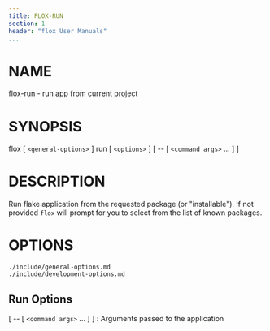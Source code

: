 ```yaml
---
title: FLOX-RUN
section: 1
header: "flox User Manuals"
...
```



# NAME

flox-run - run app from current project

# SYNOPSIS

flox [ `<general-options>` ] run [ `<options>` ] [ -- [ `<command args>` ... ] ]

# DESCRIPTION

Run flake application from the requested package (or "installable").
If not provided `flox` will prompt for you to select from the list of known packages.

# OPTIONS

```{.include}
./include/general-options.md
./include/development-options.md
```

## Run Options

[ -- [ `<command args>` ... ] ]
:   Arguments passed to the application
